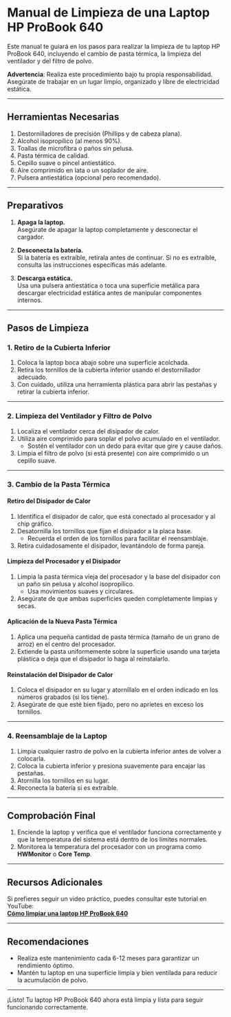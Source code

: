 # Manual de Limpieza de una Laptop HP ProBook 640  

Este manual te guiará en los pasos para realizar la limpieza de tu laptop HP ProBook 640, incluyendo el cambio de pasta térmica, la limpieza del ventilador y del filtro de polvo.  

**Advertencia**: Realiza este procedimiento bajo tu propia responsabilidad. Asegúrate de trabajar en un lugar limpio, organizado y libre de electricidad estática.  

---

## Herramientas Necesarias  

1. Destornilladores de precisión (Phillips y de cabeza plana).  
2. Alcohol isopropílico (al menos 90%).  
3. Toallas de microfibra o paños sin pelusa.  
4. Pasta térmica de calidad.  
5. Cepillo suave o pincel antiestático.  
6. Aire comprimido en lata o un soplador de aire.  
7. Pulsera antiestática (opcional pero recomendado).  

---

## Preparativos  

1. **Apaga la laptop.**  
   Asegúrate de apagar la laptop completamente y desconectar el cargador.  

2. **Desconecta la batería.**  
   Si la batería es extraíble, retírala antes de continuar. Si no es extraíble, consulta las instrucciones específicas más adelante.  

3. **Descarga estática.**  
   Usa una pulsera antiestática o toca una superficie metálica para descargar electricidad estática antes de manipular componentes internos.  

---

## Pasos de Limpieza  

### 1. Retiro de la Cubierta Inferior  

1. Coloca la laptop boca abajo sobre una superficie acolchada.  
2. Retira los tornillos de la cubierta inferior usando el destornillador adecuado.  
3. Con cuidado, utiliza una herramienta plástica para abrir las pestañas y retirar la cubierta inferior.  

---

### 2. Limpieza del Ventilador y Filtro de Polvo  

1. Localiza el ventilador cerca del disipador de calor.  
2. Utiliza aire comprimido para soplar el polvo acumulado en el ventilador.  
   - Sostén el ventilador con un dedo para evitar que gire y cause daños.  
3. Limpia el filtro de polvo (si está presente) con aire comprimido o un cepillo suave.  

---

### 3. Cambio de la Pasta Térmica  

#### Retiro del Disipador de Calor  

1. Identifica el disipador de calor, que está conectado al procesador y al chip gráfico.  
2. Desatornilla los tornillos que fijan el disipador a la placa base.  
   - Recuerda el orden de los tornillos para facilitar el reensamblaje.  
3. Retira cuidadosamente el disipador, levantándolo de forma pareja.  

#### Limpieza del Procesador y el Disipador  

1. Limpia la pasta térmica vieja del procesador y la base del disipador con un paño sin pelusa y alcohol isopropílico.  
   - Usa movimientos suaves y circulares.  
2. Asegúrate de que ambas superficies queden completamente limpias y secas.  

#### Aplicación de la Nueva Pasta Térmica  

1. Aplica una pequeña cantidad de pasta térmica (tamaño de un grano de arroz) en el centro del procesador.  
2. Extiende la pasta uniformemente sobre la superficie usando una tarjeta plástica o deja que el disipador lo haga al reinstalarlo.  

#### Reinstalación del Disipador de Calor  

1. Coloca el disipador en su lugar y atorníllalo en el orden indicado en los números grabados (si los tiene).  
2. Asegúrate de que esté bien fijado, pero no aprietes en exceso los tornillos.  

---

### 4. Reensamblaje de la Laptop  

1. Limpia cualquier rastro de polvo en la cubierta inferior antes de volver a colocarla.  
2. Coloca la cubierta inferior y presiona suavemente para encajar las pestañas.  
3. Atornilla los tornillos en su lugar.  
4. Reconecta la batería si es extraíble.  

---

## Comprobación Final  

1. Enciende la laptop y verifica que el ventilador funciona correctamente y que la temperatura del sistema está dentro de los límites normales.  
2. Monitorea la temperatura del procesador con un programa como **HWMonitor** o **Core Temp**.  

---

## Recursos Adicionales  

Si prefieres seguir un video práctico, puedes consultar este tutorial en YouTube:  
**[Cómo limpiar una laptop HP ProBook 640](https://youtu.be/zQKqWBNGjM8)**  

---

## Recomendaciones  

- Realiza este mantenimiento cada 6-12 meses para garantizar un rendimiento óptimo.  
- Mantén tu laptop en una superficie limpia y bien ventilada para reducir la acumulación de polvo.  

---

¡Listo! Tu laptop HP ProBook 640 ahora está limpia y lista para seguir funcionando correctamente.  
